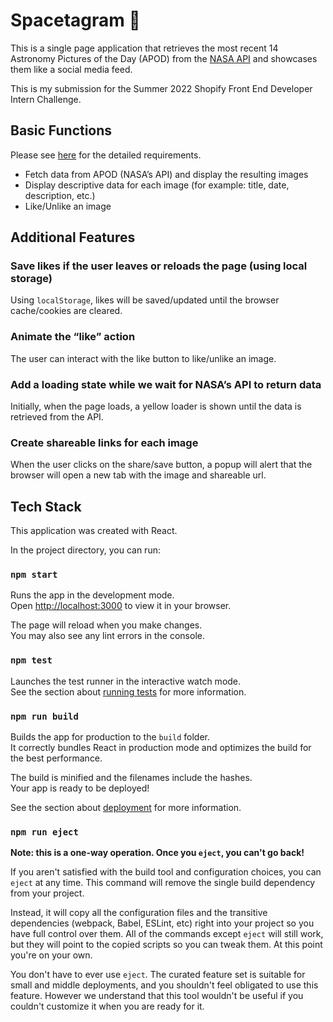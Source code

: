 # Spacetagram 🌌


This is a single page application that retrieves the most recent 14 Astronomy Pictures of the Day (APOD) from the [NASA API](https://api.nasa.gov/) and showcases them like a social media feed.

This is my submission for the Summer 2022 Shopify Front End Developer Intern Challenge.

## Basic Functions
Please see [here](https://docs.google.com/document/d/13zXpyrC2yGxoLXKktxw2VJG2Jw8SdUfliLM-bYQLjqE/edit#) for the detailed requirements.
- Fetch data from APOD (NASA’s API) and display the resulting images
- Display descriptive data for each image (for example: title, date, description, etc.)
- Like/Unlike an image

## Additional Features
### Save likes if the user leaves or reloads the page (using local storage)
Using `localStorage`, likes will be saved/updated until the browser cache/cookies are cleared.

### Animate the “like” action
The user can interact with the like button to like/unlike an image.

### Add a loading state while we wait for NASA’s API to return data
Initially, when the page loads, a yellow loader is shown until the data is retrieved from the API.

### Create shareable links for each image
When the user clicks on the share/save button, a popup will alert that the browser will open a new tab with the image and shareable url.

## Tech Stack
This application was created with React.

In the project directory, you can run:

### `npm start`

Runs the app in the development mode.\
Open [http://localhost:3000](http://localhost:3000) to view it in your browser.

The page will reload when you make changes.\
You may also see any lint errors in the console.

### `npm test`

Launches the test runner in the interactive watch mode.\
See the section about [running tests](https://facebook.github.io/create-react-app/docs/running-tests) for more information.

### `npm run build`

Builds the app for production to the `build` folder.\
It correctly bundles React in production mode and optimizes the build for the best performance.

The build is minified and the filenames include the hashes.\
Your app is ready to be deployed!

See the section about [deployment](https://facebook.github.io/create-react-app/docs/deployment) for more information.

### `npm run eject`

**Note: this is a one-way operation. Once you `eject`, you can't go back!**

If you aren't satisfied with the build tool and configuration choices, you can `eject` at any time. This command will remove the single build dependency from your project.

Instead, it will copy all the configuration files and the transitive dependencies (webpack, Babel, ESLint, etc) right into your project so you have full control over them. All of the commands except `eject` will still work, but they will point to the copied scripts so you can tweak them. At this point you're on your own.

You don't have to ever use `eject`. The curated feature set is suitable for small and middle deployments, and you shouldn't feel obligated to use this feature. However we understand that this tool wouldn't be useful if you couldn't customize it when you are ready for it.
